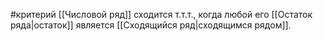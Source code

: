 #критерий
[[Числовой ряд]] сходится т.т.т., когда любой его [[Остаток ряда|остаток]] является [[Сходящийся ряд|сходящимся рядом]].